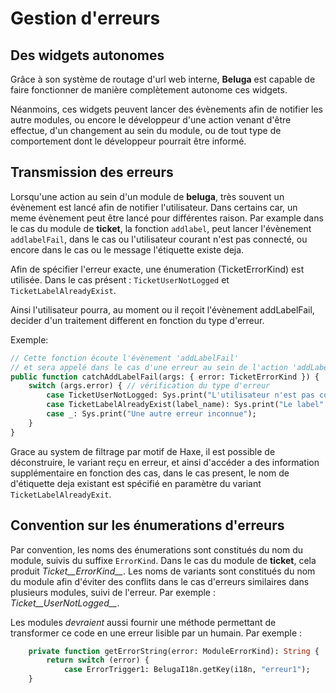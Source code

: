 # Gestion d'erreurs

## Des widgets autonomes

Grâce à son système de routage d'url web interne, __Beluga__ est capable de faire fonctionner de manière complètement autonome ces widgets.

Néanmoins, ces widgets peuvent lancer des évènements afin de notifier les autre modules, ou encore le développeur d'une action venant d'être effectue, d'un changement au sein du module, ou de tout type de comportement dont le développeur pourrait être informé.

## Transmission des erreurs

Lorsqu'une action au sein d'un module de __beluga__, très souvent un évènement est lancé afin de notifier l'utilisateur. Dans certains car, un meme évènement peut être lancé pour différentes raison. Par example dans le cas du module de __ticket__, la fonction `addlabel`, peut lancer l'évènement `addlabelFail`, dans le cas ou l'utilisateur courant n'est pas connecté, ou encore dans le cas ou le message l'étiquette existe deja. 

Afin de spécifier l'erreur exacte, une énumeration (TicketErrorKind) est utilisée. Dans le cas présent : `TicketUserNotLogged` et `TicketLabelAlreadyExist`.

Ainsi l'utilisateur pourra, au moment ou il reçoit l'évènement addLabelFail, decider d'un traitement different en fonction du type d'erreur.

Exemple:

```Haxe
// Cette fonction écoute l'évènement 'addLabelFail'
// et sera appelé dans le cas d'une erreur au sein de l'action 'addLabel'
public function catchAddLabelFail(args: { error: TicketErrorKind }) {
	switch (args.error) { // vérification du type d'erreur
		case TicketUserNotLogged: Sys.print("L'utilisateur n'est pas connecté");
		case TicketLabelAlreadyExist(label_name): Sys.print("Le label" + label_name + " existe déjà");
		case _: Sys.print("Une autre erreur inconnue");
	}
}
```

Grace au system de filtrage par motif de Haxe, il est possible de déconstruire, le variant reçu en erreur, et ainsi d'accéder a des information supplémentaire en fonction des cas, dans le cas present, le nom de d'étiquette deja existant est spécifié en paramètre du variant `TicketLabelAlreadyExit`.

## Convention sur les énumerations d'erreurs

Par convention, les noms des énumerations sont constitués du nom du module, suivis du suffixe `ErrorKind`. Dans le cas du module de __ticket__, cela produit *Ticket__ErrorKind__*.
Les noms de variants sont constitués du nom du module afin d'éviter des conflits dans le cas d'erreurs similaires dans plusieurs modules, suivi de l'erreur. Par exemple : *Ticket__UserNotLogged__*.

Les modules _devraient_ aussi fournir une méthode permettant de transformer ce code en une erreur lisible par un humain. Par exemple :
```haxe
    private function getErrorString(error: ModuleErrorKind): String {
        return switch (error) {
            case ErrorTrigger1: BelugaI18n.getKey(i18n, "erreur1");
    }
```